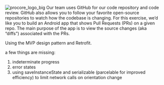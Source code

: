 ![procore_logo_big](https://user-images.githubusercontent.com/7444521/38938649-e388d94e-42da-11e8-918c-36dac645aa6e.jpg)
Our team uses GitHub for our code repository and code review. GitHub also allows you to follow your favorite open-source repositories to watch how the codebase is changing. For this exercise, we’d like you to build an Android app that shows Pull Requests (PRs) on a given repo. The main purpose of the app is to view the source changes (aka “diffs”) associated with the PRs.

Using the MVP design pattern and Retrofit.

a few things are missing:
1. indeterminate progress
2. error states
3. using saveInstanceState and serializable (parcelable for improved efficiency) to limit network calls on orientation change
